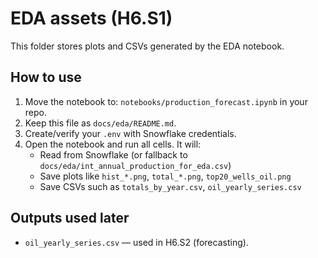 # EDA assets (H6.S1)

This folder stores plots and CSVs generated by the EDA notebook.

## How to use
1. Move the notebook to: `notebooks/production_forecast.ipynb` in your repo.
2. Keep this file as `docs/eda/README.md`.
3. Create/verify your `.env` with Snowflake credentials.
4. Open the notebook and run all cells. It will:
   - Read from Snowflake (or fallback to `docs/eda/int_annual_production_for_eda.csv`)
   - Save plots like `hist_*.png`, `total_*.png`, `top20_wells_oil.png`
   - Save CSVs such as `totals_by_year.csv`, `oil_yearly_series.csv`

## Outputs used later
- `oil_yearly_series.csv` — used in H6.S2 (forecasting).

